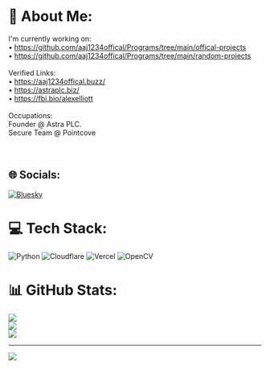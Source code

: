 # 💫 About Me:
I'm currently working on:<br>• https://github.com/aaj1234offical/Programs/tree/main/offical-projects<br>• https://github.com/aaj1234offical/Programs/tree/main/random-projects<br><br>Verified Links:<br>• https://aaj1234offical.buzz/<br>• https://astraplc.biz/<br>• https://fbi.bio/alexelliott<br><br>Occupations:<br>Founder @ Astra PLC.<br>Secure Team @ Pointcove<br><br><br>


## 🌐 Socials:
[![Bluesky](https://img.shields.io/badge/bluesky-0285FF?style=for-the-badge&logo=bluesky&logoColor=%23FFFFFF)](https://bsky.app/profile/aaj1234offical.buzz) 

# 💻 Tech Stack:
![Python](https://img.shields.io/badge/python-3670A0?style=flat&logo=python&logoColor=ffdd54) ![Cloudflare](https://img.shields.io/badge/Cloudflare-F38020?style=flat&logo=Cloudflare&logoColor=white) ![Vercel](https://img.shields.io/badge/vercel-%23000000.svg?style=flat&logo=vercel&logoColor=white) ![OpenCV](https://img.shields.io/badge/opencv-%23white.svg?style=flat&logo=opencv&logoColor=white)
# 📊 GitHub Stats:
![](https://github-readme-stats.vercel.app/api?username=aaj1234offical&theme=dark&hide_border=false&include_all_commits=false&count_private=false)<br/>
![](https://github-readme-streak-stats.herokuapp.com/?user=aaj1234offical&theme=dark&hide_border=false)<br/>
![](https://github-readme-stats.vercel.app/api/top-langs/?username=aaj1234offical&theme=dark&hide_border=false&include_all_commits=false&count_private=false&layout=compact)

---
[![](https://visitcount.itsvg.in/api?id=aaj1234offical&icon=0&color=0)](https://visitcount.itsvg.in)
